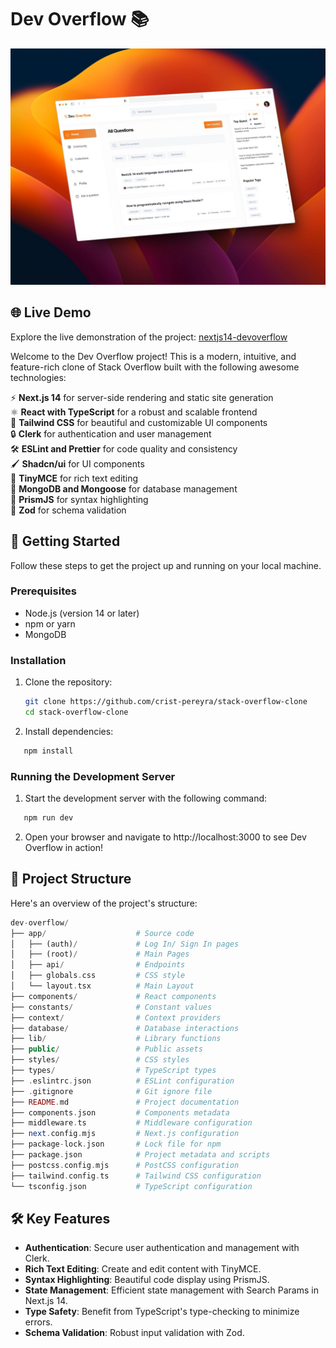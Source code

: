 # Dev Overflow 📚

![Dev Overflow Preview](/public/assets/images/demo.jpg)

## 🌐 Live Demo

Explore the live demonstration of the project: [nextjs14-devoverflow](https://stack-overflow-clone-amber.vercel.app/)

Welcome to the Dev Overflow project! This is a modern, intuitive, and feature-rich clone of Stack Overflow built with the following awesome technologies:

⚡ **Next.js 14** for server-side rendering and static site generation  
⚛️ **React with TypeScript** for a robust and scalable frontend  
🎨 **Tailwind CSS** for beautiful and customizable UI components  
🔒 **Clerk** for authentication and user management  
🛠️ **ESLint and Prettier** for code quality and consistency  
🖌️ **Shadcn/ui** for UI components  
📝 **TinyMCE** for rich text editing  
📂 **MongoDB and Mongoose** for database management  
🌈 **PrismJS** for syntax highlighting  
📏 **Zod** for schema validation

## 🚀 Getting Started

Follow these steps to get the project up and running on your local machine.

### Prerequisites

- Node.js (version 14 or later)
- npm or yarn
- MongoDB

### Installation

1. Clone the repository:

   ```sh
   git clone https://github.com/crist-pereyra/stack-overflow-clone
   cd stack-overflow-clone
   ```

2. Install dependencies:

```sh
   npm install
```

### Running the Development Server

1. Start the development server with the following command:

```sh
   npm run dev
```

2. Open your browser and navigate to http://localhost:3000 to see Dev Overflow in action!

## 📂 Project Structure

Here's an overview of the project's structure:

```php
dev-overflow/
├── app/                    # Source code
│   ├── (auth)/             # Log In/ Sign In pages
│   ├── (root)/             # Main Pages
│   ├── api/                # Endpoints
│   ├── globals.css         # CSS style
│   └── layout.tsx          # Main Layout
├── components/             # React components
├── constants/              # Constant values
├── context/                # Context providers
├── database/               # Database interactions
├── lib/                    # Library functions
├── public/                 # Public assets
├── styles/                 # CSS styles
├── types/                  # TypeScript types
├── .eslintrc.json          # ESLint configuration
├── .gitignore              # Git ignore file
├── README.md               # Project documentation
├── components.json         # Components metadata
├── middleware.ts           # Middleware configuration
├── next.config.mjs         # Next.js configuration
├── package-lock.json       # Lock file for npm
├── package.json            # Project metadata and scripts
├── postcss.config.mjs      # PostCSS configuration
├── tailwind.config.ts      # Tailwind CSS configuration
└── tsconfig.json           # TypeScript configuration
```

## 🛠️ Key Features

- **Authentication**: Secure user authentication and management with Clerk.
- **Rich Text Editing**: Create and edit content with TinyMCE.
- **Syntax Highlighting**: Beautiful code display using PrismJS.
- **State Management**: Efficient state management with Search Params in Next.js 14.
- **Type Safety**: Benefit from TypeScript's type-checking to minimize errors.
- **Schema Validation**: Robust input validation with Zod.
